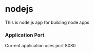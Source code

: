 # nodejs
This is node js app for building node apps




### Application Port
Current application uses port 8080